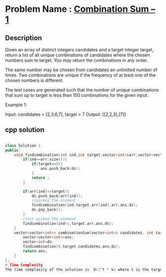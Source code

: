 # Problem Name : [Combination Sum – 1](https://leetcode.com/problems/combination-sum/description/)

## Description
Given an array of distinct integers candidates and a target integer target, return a list of all unique combinations of candidates where the chosen numbers sum to target. You may return the combinations in any order.

The same number may be chosen from candidates an unlimited number of times. Two combinations are unique if the 
frequency
 of at least one of the chosen numbers is different.

The test cases are generated such that the number of unique combinations that sum up to target is less than 150 combinations for the given input.

Example 1:

Input: candidates = [2,3,6,7], target = 7
Output: [[2,2,3],[7]]



## cpp solution
```cpp

class Solution {
public:
    void findcombination(int ind,int target,vector<int>&arr,vector<vector<int>>&ans,vector<int>&ds){
        if(ind==arr.size()){
            if(target==0){
                ans.push_back(ds);
            }
            return ;
        }

        if(arr[ind]<=target){
            ds.push_back(arr[ind]);
            //picked the element 
            findcombination(ind,target-arr[ind],arr,ans,ds);
            ds.pop_back();
        }
        //not picked the element
        findcombination(ind+1,target,arr,ans,ds);
    }
    vector<vector<int>> combinationSum(vector<int>& candidates, int target) {
        vector<vector<int>>ans;
        vector<int>ds;
        findcombination(0,target,candidates,ans,ds);
        return ans;
    }
};
# Time Complexity 
The time complexity of the solution is  O(2^t * k) where t is the target, k is the average length ,where space complexity is O(k*x).














